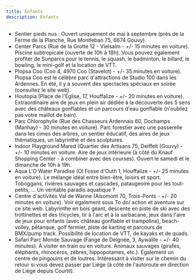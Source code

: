 ```yaml
---
title: Enfants
description: Enfants
---
```


- Sentier pieds nus : Ouvert uniquement de mai à septembre (près de la Ferme de la Planche, Rue Montleban 75, 6674 Gouvy).
- Center Parcs (Rue de la Grotte 12 - Vielsalm - +/- 15 minutes en voiture). Piscine subtropicale (ouverte de 10h à 18h). Vous pouvez également profiter de Sunparcs pour le tennis, le squash, le badminton, le billard, le bowling, le mini-golf et la location de VTT.
- Plopsa Coo (Coo 4, 4970 Coo (Stavelot) - +/- 35 minutes en voiture). Plopsa Coo est le célèbre parc d'attractions de Studio 100 dans les Ardennes. En été, il y a souvent des spectacles spéciaux en soirée (consultez le site web).
- Houtopia (Place de l'Église, 17, Houffalize - +/- 20 minutes en voiture). Extraordinaire aire de jeux en plein air dédiée à la découverte des 5 sens avec des châteaux gonflables et un parcours d'eau gonflable (n'oubliez pas votre maillot de bain).
- Parc Chlorophylle (Rue des Chasseurs Ardennais 60, Dochamps (Manhay) - 30 minutes en voiture). Parc forestier avec une passerelle dans les cimes des arbres, un sentier éducatif, des aires de jeux thématiques, un labyrinthe et des sculptures.
- Indoor Playground Mared (Quartier des Artisans 75, Deiffelt (Gouvy) - +/- 10 minutes en voiture. Aire de jeux intérieure (à côté du Knauf Shopping Center - à combiner avec des courses). Ouvert le samedi et le dimanche de 10h à 19h.
- Aqua L'O Water Paradise (Ol Fosse d'Outh 1, Houffalize - +/- 25 minutes en voiture). Le mélange idéal entre bien-être, loisirs et sport. Toboggans, rivières sauvages et cascades, pataugeoire pour les tout-petits, ... Un véritable paradis aquatique ?
- Centre d'activités Val de Wanne (Aisomont 70, Trois-Ponts - +/- 20 minutes en voiture). Voir également sous To do/ action et aventure sur ce site web. Labyrinthe en bois géant, descente en piste de ski avec des trottinettes et des tricycles, tir à l'arc et à la sarbacane, jeux dans l'aire de jeux pour enfants (avec château gonflable et trampoline), beach-volley, pétanque, golf fermier, piste de karting et parcours de BMX/pump track. Possibilité de location de VTT, de kayaks et de quads.
- Safari Parc Monde Sauvage (Fange de Deignée, 3, Aywaille - +/- 40 minutes). À visiter en train ou en voiture. Animaux sauvages (girafes, éléphants, rhinocéros, zèbres, hippopotames, etc.). Également un centre de pingouins et de loutres. Intéressant à visiter sur le chemin du retour si vous devez passer par Liège (à côté de l'autoroute en direction de Liège depuis Courtil).
